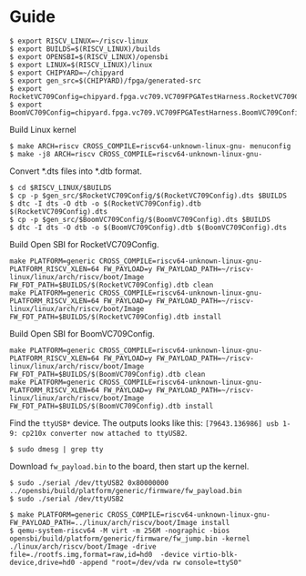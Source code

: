# Guide


```
$ export RISCV_LINUX=~/riscv-linux
$ export BUILDS=$(RISCV_LINUX)/builds
$ export OPENSBI=$(RISCV_LINUX)/opensbi
$ export LINUX=$(RISCV_LINUX)/linux
$ export CHIPYARD=~/chipyard
$ export gen_src=$(CHIPYARD)/fpga/generated-src
$ export RocketVC709Config=chipyard.fpga.vc709.VC709FPGATestHarness.RocketVC709Config
$ export BoomVC709Config=chipyard.fpga.vc709.VC709FPGATestHarness.BoomVC709Config
```
Build Linux kernel
```
$ make ARCH=riscv CROSS_COMPILE=riscv64-unknown-linux-gnu- menuconfig
$ make -j8 ARCH=riscv CROSS_COMPILE=riscv64-unknown-linux-gnu-
```
Convert *.dts files into *.dtb format.
```
$ cd $RISCV_LINUX/$BUILDS
$ cp -p $gen_src/$RocketVC709Config/$(RocketVC709Config).dts $BUILDS
$ dtc -I dts -O dtb -o $(RocketVC709Config).dtb $(RocketVC709Config).dts
$ cp -p $gen_src/$BoomVC709Config/$(BoomVC709Config).dts $BUILDS
$ dtc -I dts -O dtb -o $(BoomVC709Config).dtb $(BoomVC709Config).dts
```
Build Open SBI for RocketVC709Config.
```
make PLATFORM=generic CROSS_COMPILE=riscv64-unknown-linux-gnu- PLATFORM_RISCV_XLEN=64 FW_PAYLOAD=y FW_PAYLOAD_PATH=~/riscv-linux/linux/arch/riscv/boot/Image FW_FDT_PATH=$BUILDS/$(RocketVC709Config).dtb clean
make PLATFORM=generic CROSS_COMPILE=riscv64-unknown-linux-gnu- PLATFORM_RISCV_XLEN=64 FW_PAYLOAD=y FW_PAYLOAD_PATH=~/riscv-linux/linux/arch/riscv/boot/Image FW_FDT_PATH=$BUILDS/$(RocketVC709Config).dtb install
```
Build Open SBI for BoomVC709Config.
```
make PLATFORM=generic CROSS_COMPILE=riscv64-unknown-linux-gnu- PLATFORM_RISCV_XLEN=64 FW_PAYLOAD=y FW_PAYLOAD_PATH=~/riscv-linux/linux/arch/riscv/boot/Image FW_FDT_PATH=$BUILDS/$(BoomVC709Config).dtb clean
make PLATFORM=generic CROSS_COMPILE=riscv64-unknown-linux-gnu- PLATFORM_RISCV_XLEN=64 FW_PAYLOAD=y FW_PAYLOAD_PATH=~/riscv-linux/linux/arch/riscv/boot/Image FW_FDT_PATH=$BUILDS/$(BoomVC709Config).dtb install
```
Find the `ttyUSB*` device. The outputs looks like this: `[79643.136986] usb 1-9: cp210x converter now attached to ttyUSB2`.
```
$ sudo dmesg | grep tty
```
Download `fw_payload.bin` to the board, then start up the kernel.
```
$ sudo ./serial /dev/ttyUSB2 0x80000000 ../opensbi/build/platform/generic/firmware/fw_payload.bin
$ sudo ./serial /dev/ttyUSB2
```

```
$ make PLATFORM=generic CROSS_COMPILE=riscv64-unknown-linux-gnu- FW_PAYLOAD_PATH=../linux/arch/riscv/boot/Image install
$ qemu-system-riscv64 -M virt -m 256M -nographic -bios opensbi/build/platform/generic/firmware/fw_jump.bin -kernel ./linux/arch/riscv/boot/Image -drive file=./rootfs.img,format=raw,id=hd0  -device virtio-blk-device,drive=hd0 -append "root=/dev/vda rw console=ttyS0"
```
